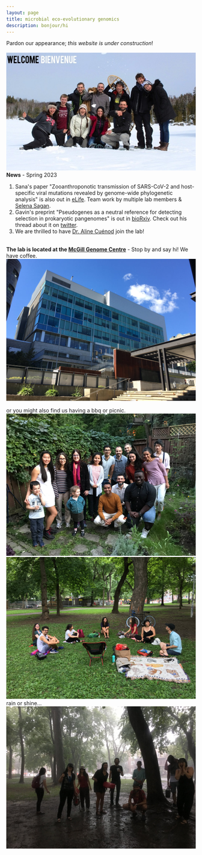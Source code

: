 ```yaml
---
layout: page
title: microbial eco-evolutionary genomics
description: bonjour/hi
---
```

Pardon our appearance; *this website is under construction*!  
<br>
![Lab photo](assets/pics/welcome.jpg)
<br>
**News** - Spring 2023 

1. Sana's paper "Zooanthroponotic transmission of SARS-CoV-2 and host-specific viral mutations revealed by genome-wide phylogenetic analysis" is also out in [eLife](https://elifesciences.org/articles/83685). Team work by multiple lab members & [Selena Sagan](https://www.saganlab.com/). 
2. Gavin's preprint "Pseudogenes as a neutral reference for detecting selection in prokaryotic pangenomes" is out in [bioRxiv](https://doi.org/10.1101/2023.05.17.541134). Check out his thread about it on [twitter](https://twitter.com/gavin_m_douglas/status/1659555557374656512?s=20).
3. We are thrilled to have [Dr. Aline Cuénod](https://scholar.google.com/citations?user=6OxAByoAAAAJ&hl=en) join the lab!
<br><br>


**The lab is located at the [McGill Genome Centre](https://www.mcgillgenomecentre.ca/)** - Stop by and say hi! We have coffee.  
![centre](assets/pics/genomecentre.jpeg)

or you might also find us having a bbq or picnic. 
![bbq2019](assets/pics/bbq2019.jpeg) 
<br> 
![picnic](assets/pics/picnic1.jpeg)  
rain or shine...  
![picnic](assets/pics/picnic2.jpeg)